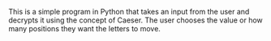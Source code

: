 This is a simple program in Python that takes an input from the user and decrypts it using the concept of Caeser. The user chooses the value or how many positions they want the letters to move.
